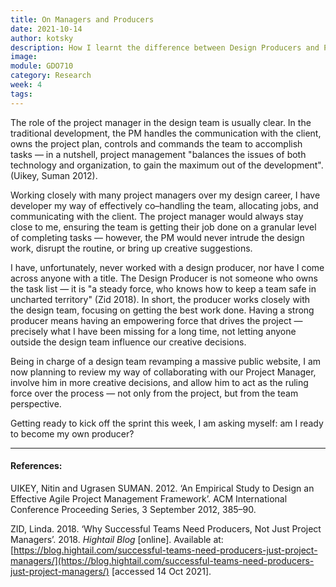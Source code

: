 ```yaml
---
title: On Managers and Producers
date: 2021-10-14
author: kotsky
description: How I learnt the difference between Design Producers and Project Managers
image: 
module: GDO710
category: Research
week: 4
tags: 
---
```

The role of the project manager in the design team is usually clear. In the traditional development, the PM handles the communication with the client, owns the project plan, controls and commands the team to accomplish tasks — in a nutshell, project management "balances the issues of both technology and organization, to gain the maximum out of the development". (Uikey, Suman 2012). 

Working closely with many project managers over my design career, I have developer my way of effectively co–handling the team, allocating jobs, and communicating with the client. The project manager would always stay close to me, ensuring the team is getting their job done on a granular level of completing tasks — however, the PM would never intrude the design work, disrupt the routine, or bring up creative suggestions. 

I have, unfortunately, never worked with a design producer, nor have I come across anyone with a title. The Design Producer is not someone who owns the task list — it is "a steady force, who knows how to keep a team safe in uncharted territory" (Zid 2018). In short, the producer works closely with the design team, focusing on getting the best work done. Having a strong producer means having an empowering force that drives the project — precisely what I have been missing for a long time, not letting anyone outside the design team influence our creative decisions. 

Being in charge of a design team revamping a massive public website, I am now planning to review my way of collaborating with our Project Manager, involve him in more creative decisions, and allow him to act as the ruling force over the process — not only from the project, but from the team perspective.

Getting ready to kick off the sprint this week, I am asking myself: am I ready to become my own producer?

---

#### References:

UIKEY, Nitin and Ugrasen SUMAN. 2012. ‘An Empirical Study to Design an Effective Agile Project Management Framework’. ACM International Conference Proceeding Series, 3 September 2012, 385–90.

ZID, Linda. 2018. ‘Why Successful Teams Need Producers, Not Just Project Managers’. 2018. _Hightail Blog_ [online]. Available at: [https://blog.hightail.com/successful-teams-need-producers-just-project-managers/](https://blog.hightail.com/successful-teams-need-producers-just-project-managers/) [accessed 14 Oct 2021].